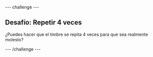 --- challenge ---

## Desafío: Repetir 4 veces

¿Puedes hacer que el timbre se repita 4 veces para que sea realmente molesto?

--- /challenge ---